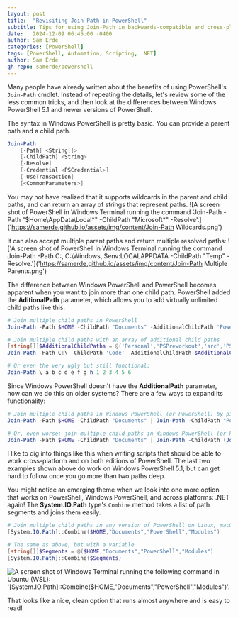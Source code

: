 ```yaml
---
layout: post
title:  "Revisiting Join-Path in PowerShell"
subtitle: Tips for using Join-Path in backwards-compatible and cross-platform PowerShell scripts.
date:   2024-12-09 06:45:00 -0400
author: Sam Erde
categories: [PowerShell]
tags: [PowerShell, Automation, Scripting, .NET]
author: Sam Erde
gh-repo: samerde/powershell
---
```


Many people have already written about the benefits of using PowerShell's `Join-Path` cmdlet. Instead of repeating the details, let's review some of the less common tricks, and then look at the differences between Windows PowerShell 5.1 and newer versions of PowerShell.

The syntax in Windows PowerShell is pretty basic. You can provide a parent path and a child path.

```powershell
Join-Path
    [-Path] <String[]>
    [-ChildPath] <String>
    [-Resolve]
    [-Credential <PSCredential>]
    [-UseTransaction]
    [<CommonParameters>]
```

You may not have realized that it supports wildcards in the parent and child paths, and can return an array of strings that represent paths.
![A screen shot of PowerShell in Windows Terminal running the command 'Join-Path -Path "$Home\AppData\Local*" -ChildPath "Microsoft*" -Resolve'.]('https://samerde.github.io/assets/img/content/Join-Path Wildcards.png')

It can also accept multiple parent paths and return multiple resolved paths:
!['A screen shot of PowerShell in Windows Terminal running the command Join-Path -Path C:\, C:\Windows, $env:LOCALAPPDATA -ChildPath "Temp" -Resolve.']('https://samerde.github.io/assets/img/content/Join-Path Multiple Parents.png')

The difference between Windows PowerShell and PowerShell becomes apparent when you want to join more than one child path. PowerShell added the **AditionalPath** parameter, which allows you to add virtually unlimited child paths like this:

```powershell
# Join multiple child paths in PowerShell
Join-Path -Path $HOME -ChildPath "Documents" -AdditionalChildPath 'PowerShell'

# Join multiple child paths with an array of additional child paths
[string[]]$AdditionalChildPaths = @('Personal','PSPreworkout','src','PSPreworkout','Public')
Join-Path -Path C:\ -ChildPath 'Code' -AdditionalChildPath $AdditionalChildPaths

# Or even the very ugly but still functional:
Join-Path \ a b c d e f g h 1 2 3 4 5 6
```

Since Windows PowerShell doesn't have the **AdditionalPath** parameter, how can we do this on older systems? There are a few ways to expand its functionality:

```powershell
# Join multiple child paths in Windows PowerShell (or PowerShell) by piping to the next Join-Path:
Join-Path -Path $HOME -ChildPath "Documents" | Join-Path -ChildPath "PowerShell" | Join-Path -ChildPath "Modules"

# Or, even worse: join multiple child paths in Windows PowerShell (or PowerShell) by nesting commands:
Join-Path -Path $HOME -ChildPath "Documents" | Join-Path -ChildPath (Join-Path -Path "PowerShell" -ChildPath "Modules")
```

I like to dig into things like this when writing scripts that should be able to work cross-platform and on both editions of PowerShell. The last two examples shown above do work on Windows PowerShell 5.1, but can get hard to follow once you go more than two paths deep.

You might notice an emerging theme when we look into one more option that works on PowerShell, Windows PowerShell, and across platforms: .NET again! The **System.IO.Path** type's `Combine` method takes a list of path segments and joins them easily.

```powershell
# Join multiple child paths in any version of PowerShell on Linux, macOS, or Windows
[System.IO.Path]::Combine($HOME,"Documents","PowerShell","Modules")

# The same as above, but with a variable
[string[]]$Segments = @($HOME,"Documents","PowerShell","Modules")
[System.IO.Path]::Combine($Segments)
```

![A screen shot of Windows Terminal running the following command in Ubuntu (WSL): '[System.IO.Path]::Combine($HOME,"Documents","PowerShell","Modules")'.]('https://samerde.github.io/assets/img/content/Path.Combine.png')

That looks like a nice, clean option that runs almost anywhere and is easy to read!
